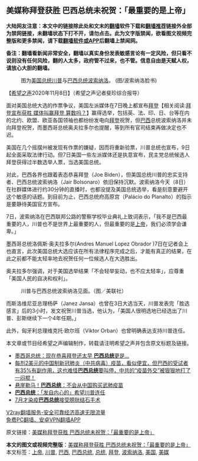  <h2>美媒称拜登获胜 巴西总统未祝贺：「最重要的是上帝」</h2> <p class="notice"><b>大陆网友注意：本文中的链接除此处和文末的<a href="https://github.com/bannedbook/fanqiang" >翻墙</a>软件下载和<a href="https://github.com/killgcd/justmysocks/blob/master/README.md">翻墙推荐</a>链接外全部为禁网链接，未翻墙状态下打不开，请勿点击。此为文字版禁闻，欲看图文视频完整版和更多禁闻，请下载<a href="https://github.com/bannedbook/fanqiang">翻墙软件或APP</a>后翻墙上禁闻网。</p><p>备注：翻墙看新闻非常安全，翻墙以真实身份发表敏感言论有一定风险，但只看不说则没有任何风险，翻的人太多，政府管不过来，也不管。信息自由是天赋人权，请放心大胆的翻墙。</b></p>  <div class="entry"> <figure><figcaption>图为<a href="https://www.bannedbook.org/bnews/tag/%e7%be%8e%e5%9b%bd/" class="st_tag internal_tag" rel="tag" title="标签 美国 下的日志">美国</a><a href="https://www.bannedbook.org/bnews/tag/%e6%80%bb%e7%bb%9f/" class="st_tag internal_tag" rel="tag" title="标签 总统 下的日志">总统</a><a href="https://www.bannedbook.org/bnews/tag/%e5%b7%9d%e6%99%ae/" class="st_tag internal_tag" rel="tag" title="标签 川普 下的日志">川普</a>与<a href="https://www.bannedbook.org/bnews/tag/%E5%B7%B4%E8%A5%BF%E6%80%BB%E7%BB%9F/" class="st_tag internal_tag" rel="tag" title="标签 巴西总统 下的日志">巴西总统</a><a href="https://www.bannedbook.org/bnews/tag/%E6%B3%A2%E7%B4%A2%E7%BA%B3%E6%B4%9B/" class="st_tag internal_tag" rel="tag" title="标签 波索纳洛 下的日志">波索纳洛</a>。   (图/波索纳洛脸书)</figcaption></figure> <p>【<span class='wp_keywordlink_affiliate'><a href="https://www.soundofhope.org" title="希望之声" target="_blank">希望之声</a></span>2020年11月8日】（希望之声记者斐珍综合报导）</p> <p>面对美国总统大选的作票争议，美国左派媒体在7日晚上都宣布<span class='wp_keywordlink'><a href="https://www.bannedbook.org/bnews/comments/20201018/1415809.html" title="“硬盘门”再爆：拿中共华信10％股的“大人物”正是拜登" target="_blank">拜登</a></span>【相关阅读:<a href='https://www.bannedbook.org/bnews/bannedvideo/20201108/1427594.html' target='_blank'>拜登宣布获胜 媒体叫赢拜登 算数吗？</a>】赢得选举，包括英、法、印、日、台等在内的北约、欧盟、欧亚各国领袖也都纷纷发电向<a href="https://www.bannedbook.org/bnews/tag/%e6%8b%9c%e7%99%bb/" class="st_tag internal_tag" rel="tag" title="标签 拜登 下的日志">拜登</a>祝贺，但<a href="https://www.bannedbook.org/bnews/tag/%e5%b7%b4%e8%a5%bf/" class="st_tag internal_tag" rel="tag" title="标签 巴西 下的日志">巴西</a>总统波索纳洛并未向拜登祝贺，而墨西哥总统奥夫拉多尔也提醒，等到所有官司结束再做决定也不迟。</p> <p>美国在几个摇摆州被发现有作票的嫌疑，因而将重新验票，川普总统也宣布，9日起全面采取法律行动。但7日美国一些左派媒体还是执意宣布，民主党总统候选人拜登获得过半数选举人票，当选美国总统。</p>  <p>对此，巴西各界也跟着表态恭喜拜登（Joe Biden），但美国总统川普的忠实支持者、巴西总统波索纳洛（Jair Bolsonaro）依旧保持沉默。波索纳洛今天（8日）在社群媒体进行约30分钟的直播时，也都没提及美国总统选举，看是刻意要避开这个敏感的话题。到目前为止，巴西总统府高原宫（Palácio do Planalto）的指示是要静待美国官方宣布。</p> <p>7日，波索纳洛在巴西联邦公路的警察学校毕业典礼上致词表示，「我不是巴西最重要的人，川普也不是世界上最重要的人，但最重要的是<a href="https://www.bannedbook.org/bnews/tag/%e4%b8%8a%e5%b8%9d/" class="st_tag internal_tag" rel="tag" title="标签 上帝 下的日志">上帝</a>，我们必须学会谦卑。」</p> <p>墨西哥总统洛佩斯·奥夫拉多尔(Andres Manuel Lopez Obrador )7日在记者会上也直言，此次美国总统大选应该在所有法律程序完成之后，才能有真正的结果，在此之前都不能太轻率地去祝贺任何一位候选人在大选胜出。</p>  <p>奥夫拉多尔强调，对于美国选举结果「不会轻举妄动，也不应太轻率」，应尊重「美国人民的自决和权利」。</p> <figure><figcaption>川普与巴西总统波索纳洛见面。（图／美联社）</figcaption></figure> <p>而斯洛维尼亚总理杨萨（Janez Jansa）也曾在3日大选当天，川普发表完「胜选感言」后的3小时，发文祝贺川普当选，他认为，「美国人很明选地已经选出了川普、彭斯继续下一个4年任期。」</p> <p>此外，匈牙利总理维克托·欧尔班（Viktor Orban）也曾明确表达支持川普连任。</p>  <p>本文章或节目经希望之声编辑制作，转载请注明希望之声并包含原文标题及链接。</p> <ul class='op-related-articles' title='相关阅读'> <li><a href='https://www.bannedbook.org/bnews/topimagenews/20201108/1427825.html' target='_blank'>墨西哥总统：现在恭喜拜登还太早 <b>巴西总统</b>更是...</a></li> <li><a href='https://www.bannedbook.org/bnews/bannedvideo/20201024/1419511.html' target='_blank'>每剂2美元的中国制新冠肺炎（中共病毒）疫苗，看似便宜，但巴西的受试者有35%有副作用，这也难怪<b>巴西总统</b>要叫停，中共的“疫苗外交”被狠狠地打了一闷棍！</a></li> <li><a href='https://www.bannedbook.org/bnews/worldnews/20201022/1417970.html' target='_blank'>悬崖勒马！<b>巴西总统</b>：不会从中国购买武肺疫苗</a></li> <li><a href='https://www.bannedbook.org/bnews/comments/20201021/1417708.html' target='_blank'><b>巴西总统</b>：「发自内心的」希望川普连任</a></li> <li><a href='https://www.bannedbook.org/bnews/baitai/20200926/1403654.html' target='_blank'>7月才染疫<b>巴西总统</b>接受膀胱结石手术</a></li> </ul> <p class="texttj"> <a href="https://www.bannedbook.org/forum23/topic22702.html" target="_blank">V2ray翻墙服务-安全可靠经济高速无限流量</a><br/> <a href="https://github.com/bannedbook/fanqiang/wiki/%E7%A6%81%E9%97%BB%E7%BD%91%E5%AE%89%E5%8D%93%E7%BF%BB%E5%A2%99%E6%96%B0%E9%97%BBAPP" target="_blank">免费PC翻墙、安卓VPN翻墙APP</a></p><p>原文链接：<a class="src_link"  href="https://www.soundofhope.org/post/440521" target="_blank">美媒称拜登获胜 巴西总统未祝贺：「最重要的是上帝」</a></p><a name='sharetosocial'></a>       <div><b>本文的图文或视频完整版</b>：<a href='https://www.bannedbook.org/bnews/comments/20201108/1427867.html'>美媒称拜登获胜 巴西总统未祝贺：「最重要的是上帝」</a></div>  </div><!--END ENTRY--> <div class="postfooter"> <div>本文标签：<a href="https://www.bannedbook.org/bnews/tag/%e4%b8%8a%e5%b8%9d/" rel="tag">上帝</a>, <a href="https://www.bannedbook.org/bnews/tag/%e5%b7%9d%e6%99%ae/" rel="tag">川普</a>, <a href="https://www.bannedbook.org/bnews/tag/%e5%b7%b4%e8%a5%bf/" rel="tag">巴西</a>, <a href="https://www.bannedbook.org/bnews/tag/%E5%B7%B4%E8%A5%BF%E6%80%BB%E7%BB%9F/" rel="tag">巴西总统</a>, <a href="https://www.bannedbook.org/bnews/tag/%e6%80%bb%e7%bb%9f/" rel="tag">总统</a>, <a href="https://www.bannedbook.org/bnews/tag/%e6%8b%9c%e7%99%bb/" rel="tag">拜登</a>, <a href="https://www.bannedbook.org/bnews/tag/%E6%B3%A2%E7%B4%A2%E7%BA%B3%E6%B4%9B/" rel="tag">波索纳洛</a>, <a href="https://www.bannedbook.org/bnews/tag/%e7%be%8e%e5%9b%bd/" rel="tag">美国</a>, <a href="https://www.bannedbook.org/bnews/tag/%e7%be%8e%e5%aa%92/" rel="tag">美媒</a></div>  </div><!--END POSTFOOTER--> 